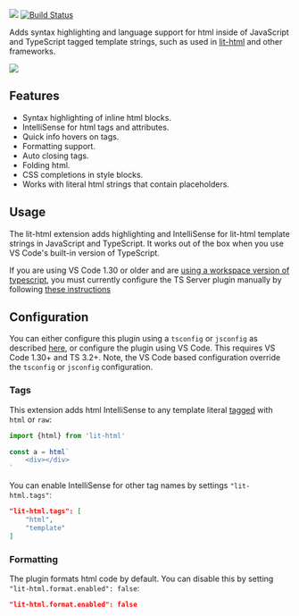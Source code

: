[![](https://vsmarketplacebadge.apphb.com/version/bierner.lit-html.svg)](https://marketplace.visualstudio.com/items?itemName=bierner.lit-html) [![Build Status](https://travis-ci.org/mjbvz/vscode-lit-html.svg?branch=master)](https://travis-ci.org/mjbvz/vscode-lit-html)

Adds syntax highlighting and language support for html inside of JavaScript and TypeScript tagged template strings, such as used in [lit-html](https://github.com/PolymerLabs/lit-html) and other frameworks.

![](https://github.com/mjbvz/vscode-lit-html/raw/master/docs/example.gif)


## Features

- Syntax highlighting of inline html blocks.
- IntelliSense for html tags and attributes.
- Quick info hovers on tags.
- Formatting support.
- Auto closing tags.
- Folding html.
- CSS completions in style blocks.
- Works with literal html strings that contain placeholders.

## Usage
The lit-html extension adds highlighting and IntelliSense for lit-html template strings in JavaScript and TypeScript. It works out of the box when you use VS Code's built-in version of TypeScript.

If you are using VS Code 1.30 or older and are [using a workspace version of typescript](https://code.visualstudio.com/Docs/languages/typescript#_using-newer-typescript-versions), you must currently configure the TS Server plugin manually by following [these instructions](https://github.com/Microsoft/typescript-lit-html-plugin#usage)

## Configuration

You can either configure this plugin using a `tsconfig` or `jsconfig` as described [here](https://github.com/Microsoft/typescript-lit-html-plugin#configuration), or configure the plugin using VS Code. This requires VS Code 1.30+ and TS 3.2+. Note, the VS Code based configuration override the `tsconfig` or `jsconfig` configuration.

### Tags
This extension adds html IntelliSense to any template literal [tagged](https://developer.mozilla.org/en-US/docs/Web/JavaScript/Reference/Template_literals) with `html` or `raw`:

```js
import {html} from 'lit-html'

const a = html`
    <div></div>
`
```

You can enable IntelliSense for other tag names by settings `"lit-html.tags"`:

```json
"lit-html.tags": [
    "html",
    "template"
]
```

### Formatting
The plugin formats html code by default. You can disable this by setting `"lit-html.format.enabled": false`:

```json
"lit-html.format.enabled": false
```
